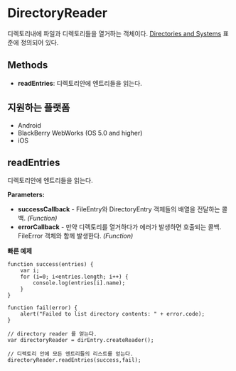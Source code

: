 DirectoryReader
===============

디렉토리내에 파일과 디렉토리들을 열거하는 객체이다. [Directories and Systems](http://www.w3.org/TR/file-system-api/) 표준에 정의되어 있다.

Methods
-------

- __readEntries__: 디렉토리안에 엔트리들을 읽는다.

지원하는 플랫폼
-------------------

- Android
- BlackBerry WebWorks (OS 5.0 and higher)
- iOS

readEntries
-----------

디렉토리안에 엔트리들을 읽는다.

__Parameters:__

- __successCallback__ - FileEntry와 DirectoryEntry 객체들의 배열을 전달하는 콜백. _(Function)_
- __errorCallback__ - 만약 디렉토리를 열거하다가 에러가 발생하면 호출되는 콜백. FileError 객체와 함께 발생한다. _(Function)_

__빠른 예제__
	
    function success(entries) {
        var i;
        for (i=0; i<entries.length; i++) {
            console.log(entries[i].name);
        }
    }

    function fail(error) {
        alert("Failed to list directory contents: " + error.code);
    }

    // directory reader 를 얻는다.
    var directoryReader = dirEntry.createReader();

    // 디렉토리 안에 모든 엔트리들의 리스트를 얻는다.
    directoryReader.readEntries(success,fail);
